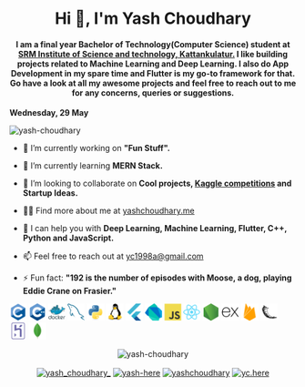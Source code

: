 <h1 align="center">Hi 👋, I'm Yash Choudhary</h1>
<h4 align="center">I am a final year Bachelor of Technology(Computer Science) student at <a href="https://www.srmist.edu.in/">SRM Institute of Science and technology, Kattankulatur.</a> I like building projects related to Machine Learning and Deep Learning. I also do App Development in my spare time and Flutter is my go-to framework for that. Go have a look at all my awesome projects and feel free to reach out to me for any concerns, queries or suggestions.</h4>

<b aligh="left">Wednesday, 29 May</b>

<p align="left"> <img src="https://komarev.com/ghpvc/?username=yash-choudhary" alt="yash-choudhary" /> </p>

- 🔭 I’m currently working on **"Fun Stuff".**

- 🌱 I’m currently learning **MERN Stack.**

- 👯 I’m looking to collaborate on **Cool projects, [Kaggle competitions](https://www.kaggle.com/yashchoudhary) and Startup Ideas.**
<!---
- 🤔 I’m looking for help with **anything deep learning.**
--->
- 👨‍💻 Find more about me at [yashchoudhary.me](yashchoudhary.me)

- 💬 I can help you with **Deep Learning, Machine Learning, Flutter, C++, Python and JavaScript.**

- 📫 Feel free to reach out at [yc1998a@gmail.com](mailto:yc1998a@gmail.com)

- ⚡ Fun fact: **"192 is the number of episodes with Moose, a dog, playing Eddie Crane on Frasier."**

<p align="left"><img src="https://raw.githubusercontent.com/devicons/devicon/master/icons/c/c-original.svg" alt="c" width="30" height="30"/> <img src="https://raw.githubusercontent.com/devicons/devicon/master/icons/cplusplus/cplusplus-original.svg" alt="cplusplus" width="30" height="30"/> <img src="https://raw.githubusercontent.com/devicons/devicon/master/icons/docker/docker-original-wordmark.svg" alt="docker" width="30" height="30"/> <img src="https://raw.githubusercontent.com/devicons/devicon/master/icons/mysql/mysql-original.svg" alt="mysql" width="30" height="30"/> <img src="https://raw.githubusercontent.com/devicons/devicon/master/icons/python/python-original.svg" alt="python" width="30" height="30"/> <img src="https://raw.githubusercontent.com/devicons/devicon/master/icons/linux/linux-original.svg" alt="linux" width="30" height="30"/> <img src="https://raw.githubusercontent.com/devicons/devicon/master/icons/flutter/flutter-original.svg" alt="flutter" width="30" height="30"/> <img src="https://raw.githubusercontent.com/devicons/devicon/master/icons/dart/dart-original.svg" alt="dart" width="30" height="30"/> <img src="https://github.com/devicons/devicon/raw/master/icons/javascript/javascript-original.svg" alt="JS" width="30" height="30"/> <img src="https://github.com/devicons/devicon/raw/master/icons/react/react-original.svg" alt="React" width="30" height="30"/> <img src="https://raw.githubusercontent.com/devicons/devicon/master/icons/nodejs/nodejs-original.svg" alt="NodeJS" width="30" height="30"/> <img src="https://github.com/devicons/devicon/raw/master/icons/express/express-original.svg" alt="JS" width="30" height="30"/> <img src="https://github.com/devicons/devicon/raw/master/icons/firebase/firebase-plain.svg" alt="JS" width="30" height="30"/> <img src="https://github.com/devicons/devicon/raw/master/icons/flask/flask-original.svg" alt="JS" width="30" height="30"/> <img src="https://github.com/devicons/devicon/raw/master/icons/heroku/heroku-original.svg" alt="JS" width="30" height="30"/> <img src="https://github.com/devicons/devicon/raw/master/icons/mongodb/mongodb-original.svg" alt="JS" width="30" height="30"/></p>
<p align="center"> <img src="https://github-readme-stats.vercel.app/api?username=yash-choudhary&show_icons=true" alt="yash-choudhary" /> </p>

<p align="center">
<a href="https://twitter.com/yash_choudhary_" target="blank"><img align="center" src="https://cdn.jsdelivr.net/npm/simple-icons@3.0.1/icons/twitter.svg" alt="yash_choudhary_" height="30" width="30" /></a>
<a href="https://linkedin.com/in/yash-here" target="blank"><img align="center" src="https://cdn.jsdelivr.net/npm/simple-icons@3.0.1/icons/linkedin.svg" alt="yash-here" height="30" width="30" /></a>
<a href="https://kaggle.com/yashchoudhary" target="blank"><img align="center" src="https://cdn.jsdelivr.net/npm/simple-icons@3.0.1/icons/kaggle.svg" alt="yashchoudhary" height="30" width="30" /></a>
<a href="https://instagram.com/yc.here" target="blank"><img align="center" src="https://cdn.jsdelivr.net/npm/simple-icons@3.0.1/icons/instagram.svg" alt="yc.here" height="30" width="30" /></a>
</p>
